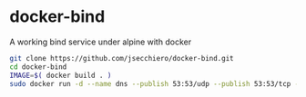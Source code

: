 # docker-bind
A working bind service under alpine with docker

```bash
git clone https://github.com/jsecchiero/docker-bind.git
cd docker-bind
IMAGE=$( docker build . )
sudo docker run -d --name dns --publish 53:53/udp --publish 53:53/tcp -v /etc/dns:/etc/bind $IMAGE
```
